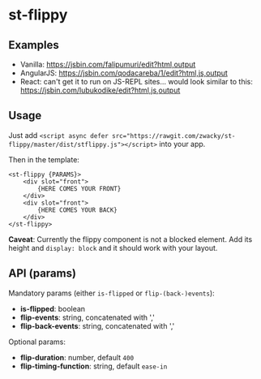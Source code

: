 # st-flippy

## Examples

* Vanilla: https://jsbin.com/falipumuri/edit?html,output
* AngularJS: https://jsbin.com/qodacareba/1/edit?html,js,output
* React: can't get it to run on JS-REPL sites... would look similar to this: https://jsbin.com/lubukodike/edit?html,js,output

## Usage

Just add `<script async defer src="https://rawgit.com/zwacky/st-flippy/master/dist/stflippy.js"></script>` into your app.

Then in the template:

```
<st-flippy {PARAMS}>
    <div slot="front">
        {HERE COMES YOUR FRONT}
    </div>
    <div slot="front">
        {HERE COMES YOUR BACK}
    </div>
</st-flippy>
```

**Caveat**: Currently the flippy component is not a blocked element. Add its height and `display: block` and it should work with your layout.

## API (params)

Mandatory params (either `is-flipped` or `flip-(back-)events`):

* **is-flipped**: boolean
* **flip-events**: string, concatenated with ','
* **flip-back-events**: string, concatenated with ','

Optional params:

* **flip-duration**: number, default `400`
* **flip-timing-function**: string, default `ease-in`
